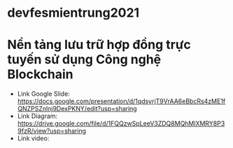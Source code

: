 # devfesmientrung2021
# Nền tảng lưu trữ hợp đồng trực tuyến sử dụng Công nghệ Blockchain

 
 - Link Google Slide: https://docs.google.com/presentation/d/1qdsyrjT9VrAA6eBbcRs4zME1fQNZPSZnlnj9DexPKNY/edit?usp=sharing
 - Link Diagram: https://drive.google.com/file/d/1FQQzwSpLeeV3ZDQ8MQhMlXMRY8P39fzR/view?usp=sharing
 - Link video: 
